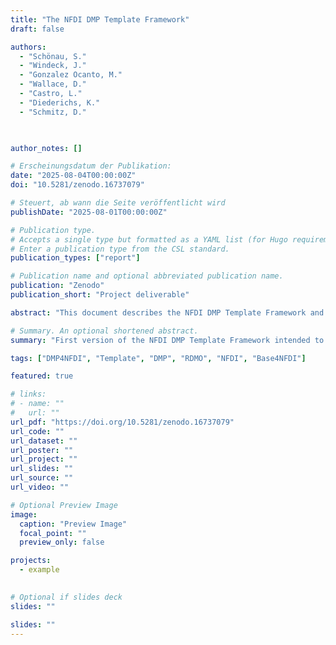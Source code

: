 ```yaml
---
title: "The NFDI DMP Template Framework"
draft: false

authors:
  - "Schönau, S."
  - "Windeck, J."
  - "Gonzalez Ocanto, M."
  - "Wallace, D."
  - "Castro, L."
  - "Diederichs, K."
  - "Schmitz, D."

  

author_notes: []

# Erscheinungsdatum der Publikation:
date: "2025-08-04T00:00:00Z"
doi: "10.5281/zenodo.16737079"

# Steuert, ab wann die Seite veröffentlicht wird
publishDate: "2025-08-01T00:00:00Z"

# Publication type.
# Accepts a single type but formatted as a YAML list (for Hugo requirements).
# Enter a publication type from the CSL standard.
publication_types: ["report"]

# Publication name and optional abbreviated publication name.
publication: "Zenodo"
publication_short: "Project deliverable"

abstract: "This document describes the NFDI DMP Template Framework and illustrates its use. The framework is intended to serve as a uniform standard for DMP template development for the NFDI consortia and to provide an initial basic DMP template. At the same time, it is openly available, and suitable for reuse."

# Summary. An optional shortened abstract.
summary: "First version of the NFDI DMP Template Framework intended to serve as a uniform standard for DMP template development"

tags: ["DMP4NFDI", "Template", "DMP", "RDMO", "NFDI", "Base4NFDI"]

featured: true

# links:
# - name: ""
#   url: ""
url_pdf: "https://doi.org/10.5281/zenodo.16737079"
url_code: ""
url_dataset: ""
url_poster: ""
url_project: ""
url_slides: ""
url_source: ""
url_video: ""

# Optional Preview Image
image:
  caption: "Preview Image"
  focal_point: ""
  preview_only: false

projects:
  - example
  

# Optional if slides deck
slides: ""

slides: ""
---
```


